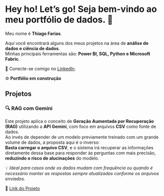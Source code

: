 
# Hey ho! Let’s go! Seja bem-vindo ao meu portfólio de dados. 🚀 

Meu nome é **Thiago Farias**.  

Aqui você encontrará alguns dos meus projetos na área de **análise de dados e ciência de dados**.  
Minhas principais ferramentas são: **Power BI, SQL, Python e Microsoft Fabric**.  

🔗 Conecte-se comigo no [LinkedIn](https://www.linkedin.com/in/thiago-farias-thiagofarias/).  

⚙️ **Portfólio em construção**  


## Projetos

### 🔍 RAG com Gemini 

Este projeto aplica o conceito de **Geração Aumentada por Recuperação (RAG)** utilizando a **API Gemini**, com foco em arquivos **CSV** como fonte de dados.  
Ao invés de depender de um modelo previamente treinado com um grande volume de dados, a proposta aqui é o inverso:  
**Basta carregar o arquivo CSV**, e o sistema irá recuperar as informações diretamente dessa base para responder às perguntas com mais precisão, **reduzindo o risco de alucinações** do modelo.

💡 *Ideal para casos onde os dados mudam com frequência ou quando é necessário manter as respostas sempre atualizadas conforme os arquivos enviados.*

🔗 [Link do Projeto](https://github.com/Th1agoFarias/rag-com-gemini)
